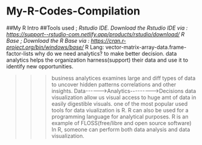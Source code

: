 # My-R-Codes-Compilation
##My R Intro
##Tools used ;
*Rstudio IDE. Download the Rstudio IDE via : https://support--rstudio-com.netlify.app/products/rstudio/download/*
*R Base ; Download the R Base via : https://cran.r-project.org/bin/windows/base/*
R Lang: vector-matrix-array-data.frame-factor-lists
why do we need analytics? to make better decision. data analytics helps the organization harness(support) their data and use it to identify new opportunities.
>>>business analytices examines large and diff types of data to uncover hidden patterns correlations and other insights.  Data------>Analytics--------->Decisions
>>>data visualization allow us visual access to huge amt of data in easily digestible visuals. one of the most popular used tools for data viualization is R. R can also be used for a programming language for analytical purposes.
R is an example of FLOSS(free/libre and open source software)
In R, someone can perform both data analysis and data visualization.
